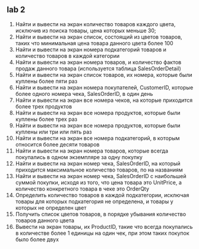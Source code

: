 ## lab 2
1. Найти и вывести на экран количество товаров каждого цвета, исключив из поиска товары, цена
которых меньше 30;
2. Найти и вывести на экран список, состоящий из цветов товаров, таких что минимальная цена
товара данного цвета более 100
3. Найти и вывести на экран номера подкатегорий товаров и количество товаров в каждой
категории
4. Найти и вывести на экран номера товаров, и количество фактов продаж данного товара
(используется таблица SalesOrderDetail)
5. Найти и вывести на экран список товаров, их номера, которые были куплены более пяти раз
6. Найти и вывести на экран номера покупателей, CustomerID, которые более одного номера чека,
SalesOrderID, в один день
7. Найти и вывести на экран все номера чеков, на которые приходится более трех продуктов
8. Найти и вывести на экран все номера продуктов, которые были куплены более трех раз
9. Найти и вывести на экран все номера продуктов, которые были куплены или три или пять раз
10. Найти и вывести на экран все номера подкатегорий, в которым относится более десяти товаров
11. Найти и вывести на экран номера товаров, которые всегда покупались в одном экземпляре за
одну покупку
12. Найти и вывести на экран номер чека, SalesOrderID, на который приходится максимальное
количество товаров, по на названиям
13. Найти и вывести на экран номер чека, SalesOrderID с наибольшей суммой покупки, исходя из
того, что цена товара это UnitPrice, а количество конкретного товара в чеке это OrderQty
14. Определить количество товаров в каждой подкатегории, исключая товары для которых
подкатегория не определена, и товары у которых не определен цвет
15. Получить список цветов товаров, в порядке убывания количество товаров данного цвета
16. Вывести на экран товары, их ProductID, такие что всегда покупались в количестве более 1
единицы на один чек, при этом таких покупок было более двух
